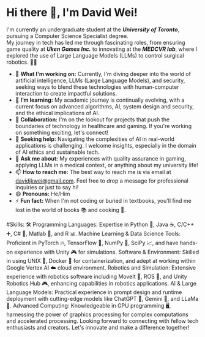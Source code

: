 # Hi there 👋, I'm David Wei!

<!--
**david-wei-01001/david-wei-01001** is a ✨ _special_ ✨ repository because its `README.md` (this file) appears on your GitHub profile.
-->

I'm currently an undergraduate student at the ***University of Toronto***, pursuing a Computer Science Specialist degree.\
My journey in tech has led me through fascinating roles, from ensuring game quality at ***Uken Games Inc.*** to innovating at the ***MEDCVR lab***, where I explored the use of Large Language Models (LLMs) to control surgical robotics. 🤖✨

- 🔭 **What I'm working on:** Currently, I'm diving deeper into the world of artificial intelligence, LLMs (Large Language Models), and security, seeking ways to blend these technologies with human-computer interaction to create impactful solutions.
- 🌱 **I’m learning:** My academic journey is continually evolving, with a current focus on advanced algorithms, AI, system design and security, and the ethical implications of AI.
- 👯 **Collaboration:** I'm on the lookout for projects that push the boundaries of technology in healthcare and gaming. If you're working on something exciting, let's connect!
- 🤔 **Seeking help:** Navigating the complexities of AI in real-world applications is challenging. I welcome insights, especially in the domain of AI ethics and sustainable tech.
- 💬 **Ask me about:** My experiences with quality assurance in gaming, applying LLMs in a medical context, or anything about my university life!
- 📫 **How to reach me:** The best way to reach me is via email at davidjkwei@gmail.com. Feel free to drop a message for professional inquiries or just to say hi!
- 😄 **Pronouns:** He/Him
- ⚡ **Fun fact:** When I'm not coding or buried in textbooks, you'll find me lost in the world of books 📚 and cooking 🍳.

#Skills: 🛠️
Programming Languages: Expertise in Python 🐍, Java ☕, C/C++ ➕, C# 🔷, Matlab 🔢, and R 📊.
Machine Learning & Data Science Tools: Proficient in PyTorch 🔥, TensorFlow 🧠, NumPy 🔢, SciPy 📈, and have hands-on experience with Unity 🎮 for simulations.
Software & Environment: Skilled in using UNIX 🐧, Docker 🐳 for containerization, and adept at working within Google Vertex AI ☁️ cloud environment.
Robotics and Simulation: Extensive experience with robotics software including MoveIt 🤖, ROS 🌹, and Unity Robotics Hub 🎮, enhancing capabilities in robotics applications.
AI & Large Language Models: Practical experience in prompt design and runtime deployment with cutting-edge models like ChatGPT 💬, Gemini 🌟, and LLaMa 🦙.
Advanced Computing: Knowledgeable in GPU programming 🖥️, harnessing the power of graphics processing for complex computations and accelerated processing.
Looking forward to connecting with fellow tech enthusiasts and creators. Let's innovate and make a difference together!


